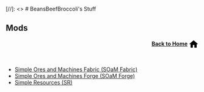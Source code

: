 [//]: <> # BeansBeefBroccoli's Stuff

## Mods

<p align="right"><a href="/"><b>Back to Home</b></a> <img src="/images/home.png" alt="Home" width="24" height="24" style="vertical-align:middle"></p>

<br>

- [Simple Ores and Machines Fabric (SOaM Fabric)](https://beansbeefbroccoli.github.io/Simple-Ores-and-Machines-Fabric)
- [Simple Ores and Machines Forge (SOaM Forge)](https://beansbeefbroccoli.github.io/Simple-Ores-and-Machines-Forge)
- [Simple Resources (SR)](https://beansbeefbroccoli.github.io/Simple-Resources)
